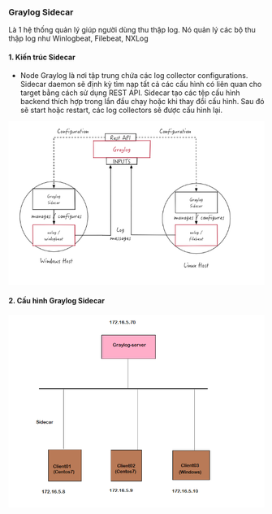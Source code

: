 ### Graylog Sidecar

Là 1 hệ thống quản lý giúp người dùng thu thập log. Nó quản lý các bộ thu thập log như Winlogbeat, Filebeat, NXLog

#### 1. Kiến trúc Sidecar

- Node Graylog là nơi tập trung chứa các log collector configurations. Sidecar daemon sẽ định kỳ tìm nạp tất cả các cấu hình có liên quan cho target bằng cách sử dụng REST API. Sidecar tạo các tệp cấu hình backend thích hợp trong lần đầu chạy hoặc khi thay đổi cấu hình. Sau đó sẽ start hoặc restart, các log collectors sẽ được cấu hình lại.


![alt text](image-22.png)


#### 2. Cấu hình Graylog Sidecar

![alt text](image-23.png)

